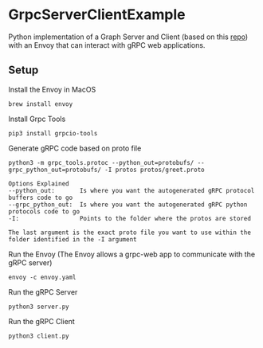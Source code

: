 # GrpcServerClientExample
Python implementation of a Graph Server and Client (based on this [repo](https://github.com/chelseafarley/PythonGrpc/tree/main)) with an Envoy that can interact with gRPC web applications. 

## Setup

Install the Envoy in MacOS
```
brew install envoy
```

Install Grpc Tools
```
pip3 install grpcio-tools
```

Generate gRPC code based on proto file
```
python3 -m grpc_tools.protoc --python_out=protobufs/ --grpc_python_out=protobufs/ -I protos protos/greet.proto

Options Explained
--python_out:       Is where you want the autogenerated gRPC protocol buffers code to go 
--grpc_python_out:  Is where you want the autogenerated gRPC python protocols code to go 
-I:                 Points to the folder where the protos are stored

The last argument is the exact proto file you want to use within the folder identified in the -I argument
```

Run the Envoy (The Envoy allows a grpc-web app to communicate with the gRPC server)
```
envoy -c envoy.yaml
```

Run the gRPC Server
```
python3 server.py
```

Run the gRPC Client
```
python3 client.py
```

